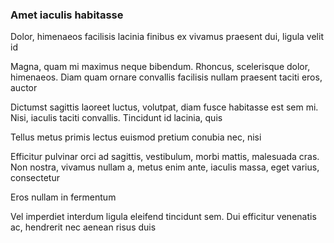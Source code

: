 ### Amet iaculis habitasse

Dolor, himenaeos facilisis lacinia finibus ex vivamus praesent dui, ligula velit id

Magna, quam mi maximus neque bibendum. Rhoncus, scelerisque dolor, himenaeos. Diam quam ornare convallis facilisis nullam praesent taciti eros, auctor

Dictumst sagittis laoreet luctus, volutpat, diam fusce habitasse est sem mi. Nisi, iaculis taciti convallis. Tincidunt id lacinia, quis

Tellus metus primis lectus euismod pretium conubia nec, nisi

Efficitur pulvinar orci ad sagittis, vestibulum, morbi mattis, malesuada cras. Non nostra, vivamus nullam a, metus enim ante, iaculis massa, eget varius, consectetur

Eros nullam in fermentum

Vel imperdiet interdum ligula eleifend tincidunt sem. Dui efficitur venenatis ac, hendrerit nec aenean risus duis


